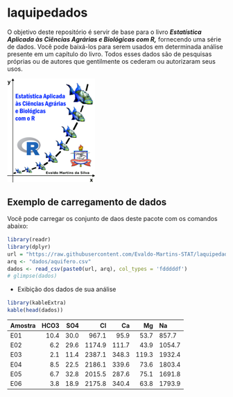 
<!-- README.md is generated from README.Rmd. Please edit that file -->

# laquipedados

<!-- badges: start -->
<!-- badges: end -->

O objetivo deste repositório é servir de base para o livro
***Estatística Aplicada às Ciências Agrárias e Biológicas com R,***
fornecendo uma série de dados. Você pode baixá-los para serem usados em
determinada análise presente em um capítulo do livro. Todos esses dados
são de pesquisas próprias ou de autores que gentilmente os cederam ou
autorizaram seus usos.

<img src="images/Capa de Esta Pesqueira_3.png" width="40%" />

## Exemplo de carregamento de dados

Você pode carregar os conjunto de daos deste pacote com os comandos
abaixo:

``` r
library(readr)
library(dplyr)
url = "https://raw.githubusercontent.com/Evaldo-Martins-STAT/laquipedados/master/"
arq <- "dados/aquifero.csv"
dados <- read_csv(paste0(url, arq), col_types = 'fdddddf')
# glimpse(dados)
```

- Exibição dos dados de sua análise

``` r
library(kableExtra)
kable(head(dados))
```

<table>
<thead>
<tr>
<th style="text-align:left;">
Amostra
</th>
<th style="text-align:right;">
HCO3
</th>
<th style="text-align:right;">
SO4
</th>
<th style="text-align:right;">
Cl
</th>
<th style="text-align:right;">
Ca
</th>
<th style="text-align:right;">
Mg
</th>
<th style="text-align:left;">
Na
</th>
</tr>
</thead>
<tbody>
<tr>
<td style="text-align:left;">
E01
</td>
<td style="text-align:right;">
10.4
</td>
<td style="text-align:right;">
30.0
</td>
<td style="text-align:right;">
967.1
</td>
<td style="text-align:right;">
95.9
</td>
<td style="text-align:right;">
53.7
</td>
<td style="text-align:left;">
857.7
</td>
</tr>
<tr>
<td style="text-align:left;">
E02
</td>
<td style="text-align:right;">
6.2
</td>
<td style="text-align:right;">
29.6
</td>
<td style="text-align:right;">
1174.9
</td>
<td style="text-align:right;">
111.7
</td>
<td style="text-align:right;">
43.9
</td>
<td style="text-align:left;">
1054.7
</td>
</tr>
<tr>
<td style="text-align:left;">
E03
</td>
<td style="text-align:right;">
2.1
</td>
<td style="text-align:right;">
11.4
</td>
<td style="text-align:right;">
2387.1
</td>
<td style="text-align:right;">
348.3
</td>
<td style="text-align:right;">
119.3
</td>
<td style="text-align:left;">
1932.4
</td>
</tr>
<tr>
<td style="text-align:left;">
E04
</td>
<td style="text-align:right;">
8.5
</td>
<td style="text-align:right;">
22.5
</td>
<td style="text-align:right;">
2186.1
</td>
<td style="text-align:right;">
339.6
</td>
<td style="text-align:right;">
73.6
</td>
<td style="text-align:left;">
1803.4
</td>
</tr>
<tr>
<td style="text-align:left;">
E05
</td>
<td style="text-align:right;">
6.7
</td>
<td style="text-align:right;">
32.8
</td>
<td style="text-align:right;">
2015.5
</td>
<td style="text-align:right;">
287.6
</td>
<td style="text-align:right;">
75.1
</td>
<td style="text-align:left;">
1691.8
</td>
</tr>
<tr>
<td style="text-align:left;">
E06
</td>
<td style="text-align:right;">
3.8
</td>
<td style="text-align:right;">
18.9
</td>
<td style="text-align:right;">
2175.8
</td>
<td style="text-align:right;">
340.4
</td>
<td style="text-align:right;">
63.8
</td>
<td style="text-align:left;">
1793.9
</td>
</tr>
</tbody>
</table>
